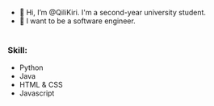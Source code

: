 - 👋 Hi, I’m @QiliKiri. I'm a second-year university student.
- 👀 I want to be a software engineer.<br><br>
### Skill:
- Python
- Java
- HTML & CSS
- Javascript


<!---
QiliKiri/QiliKiri is a ✨ special ✨ repository because its `README.md` (this file) appears on your GitHub profile.
You can click the Preview link to take a look at your changes.
--->
